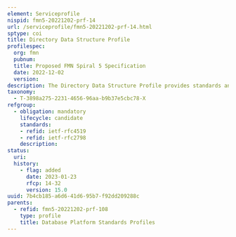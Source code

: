 ```yaml
---
element: Serviceprofile
nispid: fmn5-20221202-prf-14
url: /serviceprofile/fmn5-20221202-prf-14.html
sptype: coi
title: Directory Data Structure Profile
profilespec:
  org: fmn
  pubnum: 
  title: Proposed FMN Spiral 5 Specification
  date: 2022-12-02
  version: 
description: The Directory Data Structure Profile provides standards and guidance in support of the definition of the namespace of a federated mission network on the basis of the Lightweight Directory Access Protocol (LDAP). The Directory Data Structure Profile facilitate the need to share contact information across all participants of a federation, in order to support improved collaboration and communication, for example through the sharing of a Global Address List (GAL) for email addresses.
taxonomy:
  - T-3898a275-2231-4656-96aa-b9b37e5cbc78-X
refgroup:
  - obligation: mandatory
    lifecycle: candidate
    standards: 
    - refid: ietf-rfc4519
    - refid: ietf-rfc2798
    description: 
status:
  uri: 
  history: 
    - flag: added
      date: 2023-01-23
      rfcp: 14-32
      version: 15.0
uuid: 7b4cb185-a6d6-41d6-95b7-f92dd209288c
parents:
  - refid: fmn5-20221202-prf-108
    type: profile
    title: Database Platform Standards Profiles
---
```

